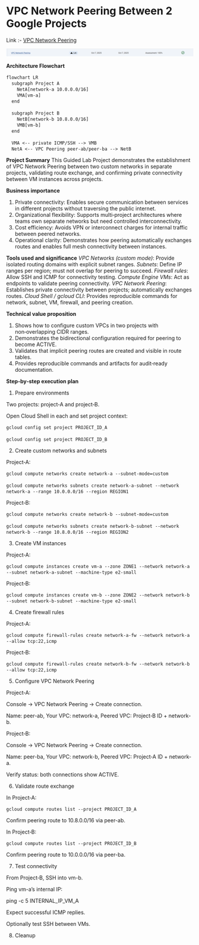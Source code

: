 # VPC Network Peering Between 2 Google Projects

Link :- [VPC Network Peering](https://www.skills.google/focuses/964?parent=catalog)


![image](image-2.png)

**Architecture Flowchart**
```mermaid
flowchart LR
  subgraph Project A
    NetA[network-a 10.0.0.0/16]
    VMA[vm-a]
  end

  subgraph Project B
    NetB[network-b 10.8.0.0/16]
    VMB[vm-b]
  end

  VMA <-- private ICMP/SSH --> VMB
  NetA <-- VPC Peering peer-ab/peer-ba --> NetB
```

**Project Summary**
This Guided Lab Project demonstrates the establishment of VPC Network Peering between two custom networks in separate projects, validating route exchange, and confirming private connectivity between VM instances across projects.

**Business importance**
1) Private connectivity: Enables secure communication between services in different projects without traversing the public internet.
2) Organizational flexibility: Supports multi‑project architectures where teams own separate networks but need controlled interconnectivity.
3) Cost efficiency: Avoids VPN or interconnect charges for internal traffic between peered networks.
4) Operational clarity: Demonstrates how peering automatically exchanges routes and enables full mesh connectivity between instances.

**Tools used and significance**
*VPC Networks (custom mode)*: Provide isolated routing domains with explicit subnet ranges.
*Subnets*: Define IP ranges per region; must not overlap for peering to succeed.
*Firewall rules*: Allow SSH and ICMP for connectivity testing.
*Compute Engine VMs*: Act as endpoints to validate peering connectivity.
*VPC Network Peering*: Establishes private connectivity between projects; automatically exchanges routes.
*Cloud Shell / gcloud CLI*: Provides reproducible commands for network, subnet, VM, firewall, and peering creation.

**Technical value proposition**
1) Shows how to configure custom VPCs in two projects with non‑overlapping CIDR ranges.
2) Demonstrates the bidirectional configuration required for peering to become ACTIVE.
3) Validates that implicit peering routes are created and visible in route tables.
4) Provides reproducible commands and artifacts for audit‑ready documentation.


**Step‑by‑step execution plan**
1) Prepare environments

Two projects: project‑A and project‑B.

Open Cloud Shell in each and set project context:
```
gcloud config set project PROJECT_ID_A

gcloud config set project PROJECT_ID_B
```
2) Create custom networks and subnets

Project‑A:
```
gcloud compute networks create network-a --subnet-mode=custom

gcloud compute networks subnets create network-a-subnet --network network-a --range 10.0.0.0/16 --region REGION1
```
Project‑B:
```
gcloud compute networks create network-b --subnet-mode=custom

gcloud compute networks subnets create network-b-subnet --network network-b --range 10.8.0.0/16 --region REGION2
```
3) Create VM instances

Project‑A:
```
gcloud compute instances create vm-a --zone ZONE1 --network network-a --subnet network-a-subnet --machine-type e2-small
```
Project‑B:
```
gcloud compute instances create vm-b --zone ZONE2 --network network-b --subnet network-b-subnet --machine-type e2-small
```
4) Create firewall rules

Project‑A:
```
gcloud compute firewall-rules create network-a-fw --network network-a --allow tcp:22,icmp
```
Project‑B:
```
gcloud compute firewall-rules create network-b-fw --network network-b --allow tcp:22,icmp
```
5) Configure VPC Network Peering

Project‑A:

Console → VPC Network Peering → Create connection.

Name: peer-ab, Your VPC: network-a, Peered VPC: Project‑B ID + network-b.

Project‑B:

Console → VPC Network Peering → Create connection.

Name: peer-ba, Your VPC: network-b, Peered VPC: Project‑A ID + network-a.

Verify status: both connections show ACTIVE.

6) Validate route exchange

In Project‑A:
```
gcloud compute routes list --project PROJECT_ID_A
```
Confirm peering route to 10.8.0.0/16 via peer-ab.

In Project‑B:
```
gcloud compute routes list --project PROJECT_ID_B
```
Confirm peering route to 10.0.0.0/16 via peer-ba.

7) Test connectivity

From Project‑B, SSH into vm-b.

Ping vm-a’s internal IP:

ping -c 5 INTERNAL_IP_VM_A

Expect successful ICMP replies.

Optionally test SSH between VMs.

8) Cleanup